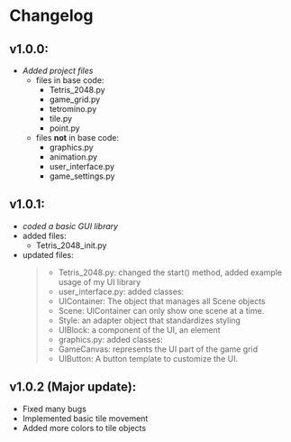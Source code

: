 # Changelog
## v1.0.0:
* _Added project files_
  * files in base code:
    + Tetris_2048.py
    + game_grid.py
    + tetromino.py
    + tile.py
    + point.py
  * files __not__ in base code:
    + graphics.py
    + animation.py
    + user_interface.py
    + game_settings.py

## v1.0.1:
* _coded a basic GUI library_
* added files:
  * Tetris_2048_init.py
* updated files:
    >* Tetris_2048.py: changed the start() method,
    added example usage of my UI library
    >* user_interface.py: added classes:
    >  * UIContainer: The object that manages all Scene objects
    >  * Scene: UIContainer can only show one scene at a time.
    >  * Style: an adapter object that standardizes styling
    >  * UIBlock: a component of the UI, an element
    >* graphics.py: added classes:
    >  * GameCanvas: represents the UI part of the game grid
    >  * UIButton: A button template to customize the UI.

## v1.0.2 (Major update):
* Fixed many bugs
* Implemented basic tile movement
* Added more colors to tile objects
